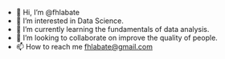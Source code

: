 - 👋 Hi, I’m @fhlabate 
- 👀 I’m interested in Data Science.
- 🌱 I’m currently learning the fundamentals of data analysis.
- 💞️ I’m looking to collaborate on improve the quality of people.
- 📫 How to reach me fhlabate@gmail.com
